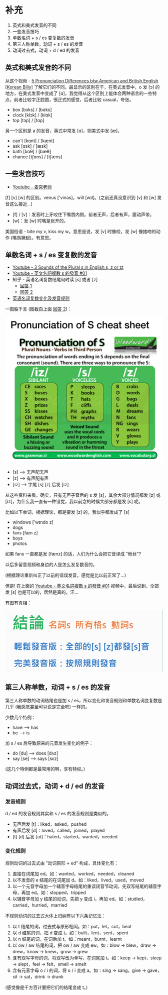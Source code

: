 # 补充

1. 英式和美式发音的不同
1. 一些发音技巧
1. 单数名词 + s / es 变复数的发音
1. 第三人称单数，动词 + s / es 的发音
1. 动词过去式，动词 + d / ed 的发音

## 英式和美式发音的不同

从这个视频 - [5 Pronunciation Differences btw American and British English [Korean Billy]](https://www.youtube.com/watch?v=XivgozCX9_U) 了解它们的不同。最显示的区别在于，在英式发音中，o 发 [ɔ] 的地方，在美式发音中变成了 [ɑ]，我觉得从这个区别上能体会两种语言的一些特点，前者比较字正腔圆，很正式的感觉，后者比较 casual，夸张。

- box [bɔks] / [bɑks]
- clock [klɔk] / [klɑk]
- top [tɔp] / [tɑp]

另一个区别是 a 的发音，英式中常发 [ɑ]，则美式中发 [æ]。

- can't [kɑnt] / [kænt]
- ask [ɑsk] / [æsk]
- bath [bɑθ] / [bæθ]
- chance [tʃɑns] / [tʃæns]

## 一些发音技巧

- [Youtube - 麦克老师](https://www.youtube.com/playlist?list=PLNXW1mx0qgEfcsV3nk_wzpFEtUycD9rdc)

[f] [v] [w] 的区别。venus ['vinəs]，will [wɪl]。(之前还真没意识到 [v] 和 [w] 发音这么接近...)

- [f] / [v]：发音时上牙咬住下嘴唇内侧。前者无声，后者有声，震动声带。
- [w]：发 [w] 时嘴是张开的。

美国俗语 - bite my v, kiss my w。意思是说，发 [v] 时像咬，发 [w] 像接吻的动作 (嘴唇撅起)。有意思。

## 单数名词 + s / es 变复数的发音

- [Youtube - 3 Sounds of the Plural s in English s, z or ɪz](https://www.youtube.com/watch?v=GZdP0TqaykI)
- [Youtube - 英文名詞複數 s 的發音 #01](https://www.youtube.com/watch?v=UirGG4ohWKM)
- 知乎 - 英语名词复数结尾何时读 [s] 或者 [z]
  - [回答 1](https://www.zhihu.com/question/40647753/answer/87659389)
  - [回答 2](https://www.zhihu.com/question/40647753/answer/131123460)
- [英语名词复数变化及发音规则](https://www.hjenglish.com/new/p95953/)

一图胜千言 (图截自上面 [回答 2](https://www.zhihu.com/question/40647753/answer/131123460))：

![](./art/plural-nouns-verbs-in-third-person-s-pronun.png)

- [s] --> 无声配无声
- [z] --> 有声配有声
- [ɪz] --> 字尾 [s] [z] 后发 [ɪz]

从这些资料来看，确实，只有无声子音后的 s 发 [s]，其余大部分情况都发 [z] 或 [ɪz]，为什么我一直有一种错觉，我以前念的时候大部分都是发 [s] 呢。

比如以下单词，根据理论，都是要发 [z] 的，我似乎都发成了 [s]

- windows ['wɪndo z]
- dogs
- fans [fæn z]
- boys
- photos

如果 fans 一直都是发 [fænz] 的话，人们为什么会把它音译成 "粉丝"?

以后多留意视频和身边的人是怎么发复数音的。

(根据理论重新纠正了以前的错误发音，感觉是比以前正常了...)

但是! 在上面的 [Youtube - 英文名詞複數 s 的發音 #01](https://www.youtube.com/watch?v=UirGG4ohWKM) 视频中，最后说到，全部发 [s] 也是可以的，居然是真的，汗...

有图有真相：

![](./art/s-pronun.png)

## 第三人称单数，动词 + s / es 的发音

第三人称单数的动词结尾也是加 s / es，所以变化和发音规则和单数名词变复数是几乎 (我感觉甚至可以说是完全吧) 一样的。

少数几个特例：

- have --> has
- be --> is

加 s / es 后导致原来的元音发生变化的例子：

- do [du] --> does [dʌz]
- say [se] --> says [sɛz]

(这几个特例都是最常用的啊，享有特权。)

## 动词过去式，动词 + d / ed 的发音

### 发音规则

d / ed 的发音规则其实和 s / es 的发音规则是类似的。

- 无声后发 [t]：liked，asked，pushed
- 有声后发 [d]：loved，called，joined，played
- [t] [d] 后发 [ɪd]：hated，started，wanted，needed

### 变化规则

规则动词的过去式由 "动词原形 + ed" 构成，具体变化有：

1. 直接在词尾加 ed。如：wanted，worked，needed，cleaned
1. 以不发音的 e 结尾的在词尾加 d。如：liked，lived，used，moved
1. 以一个元音字母加一个辅音字母结尾的重读闭音节动词，先双写结尾的辅音字母，再加 ed。如：stopped，tripped
4. 以辅音字母加 y 结尾的动词，先把 y 变成 i，再加 ed。如：studied，carried，hurried，married

不规则动词的过去式大体上归纳有以下六条记忆法：

1. 以 t 结尾的词，过去式与原形相同。如：put，let，cut，beat
1. 以 d 结尾的词，把 d 变成 t。如：built，lent，sent，spent
1. 以 n 结尾的词，在词后加 t。如：meant，burnt，learnt
1. 以 ow / aw 结尾的词，把 ow / aw 变成 ew。如：blow -> blew，draw -> drew，know -> knew，grow -> grew
1. 含有双写字母的词，将双写改为单写，在词尾加 t。如：keep -> kept，sleep -> slept，feel -> felt，smell -> smelt
1. 含有元音字母 o / i 的词，将 o / i 变成 a。如：sing -> sang，give -> gave，sit -> sat，drink -> drank

(感觉像是千方百计要把它们的结尾变成 t。)
